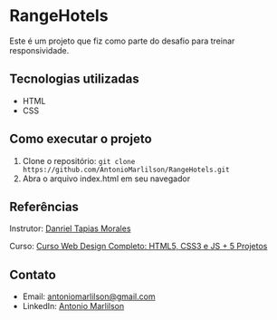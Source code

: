 # RangeHotels

Este é um projeto que fiz como parte do desafio para treinar responsividade.

## Tecnologias utilizadas

- HTML
- CSS

## Como executar o projeto

1. Clone o repositório: `git clone https://github.com/AntonioMarlilson/RangeHotels.git`
2. Abra o arquivo index.html em seu navegador

## Referências
Instrutor: [Danriel Tapias Morales](https://www.udemy.com/user/daniel-tapias-morales/)

Curso: [Curso Web Design Completo: HTML5, CSS3 e JS + 5 Projetos](https://www.udemy.com/share/101sRi3@9spkiOtX2bdimZr-zsCsjr-F5F2fIlZndDfP-_y7Q9QST5umcTJaCMofdJsOLZIEbw==/)

## Contato

- Email: antoniomarlilson@gmail.com
- LinkedIn: [Antonio Marlilson](https://www.linkedin.com/in/antonio-marlilson-9aab2a219/)

